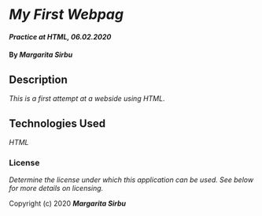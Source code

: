 # _My First Webpag_

#### _Practice at HTML, 06.02.2020_

#### By _**Margarita Sirbu**_

## Description

_This is a first attempt at a webside using HTML._

## Technologies Used

_HTML_

### License

*Determine the license under which this application can be used.  See below for more details on licensing.*

Copyright (c) 2020 **_Margarita Sirbu_**